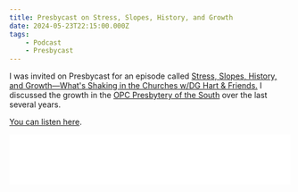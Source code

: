 ```yaml
---
title: Presbycast on Stress, Slopes, History, and Growth
date: 2024-05-23T22:15:00.000Z
tags:
    - Podcast
    - Presbycast
---
```

I was invited on Presbycast for an episode called [Stress, Slopes, History, and Growth—What's Shaking in the Churches w/DG Hart & Friends.](https://presbycast.libsyn.com/stress-slopes-history-and-growth-whats-shaking-in-the-churches-wdg-hart-friends)  I discussed the growth in the [OPC Presbytery of the South](https://pseopc.org) over the last several years.

[You can listen here](https://presbycast.libsyn.com/stress-slopes-history-and-growth-whats-shaking-in-the-churches-wdg-hart-friends).

<iframe title="Libsyn Player" style="border: none" src="//html5-player.libsyn.com/embed/episode/id/31427567/height/90/theme/custom/thumbnail/yes/direction/forward/render-playlist/no/custom-color/000000/" height="90" width="100%" scrolling="no"  allowfullscreen webkitallowfullscreen mozallowfullscreen oallowfullscreen msallowfullscreen></iframe>
